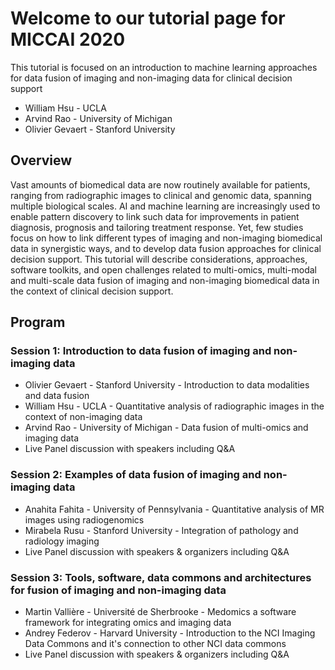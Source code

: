 # Welcome to our tutorial page for MICCAI 2020

This tutorial is focused on an introduction to machine learning approaches for data fusion of imaging and non-imaging data for clinical decision support
* William Hsu - UCLA
* Arvind Rao - University of Michigan
* Olivier Gevaert - Stanford University


## Overview

Vast amounts of biomedical data are now routinely available for patients, ranging from radiographic images to clinical and genomic data, spanning multiple biological scales. AI and machine learning are increasingly used to enable pattern discovery to link such data for improvements in patient diagnosis, prognosis and tailoring treatment response. Yet, few studies focus on how to link different types of imaging and non-imaging biomedical data in synergistic ways, and to develop data fusion approaches for clinical decision support. This tutorial will describe considerations, approaches, software toolkits, and open challenges related to multi-omics, multi-modal and multi-scale data fusion of imaging and non-imaging biomedical data in the context of clinical decision support.

## Program

### Session 1: Introduction to data fusion of imaging and non-imaging data
* Olivier Gevaert - Stanford University - Introduction to data modalities and data fusion
* William Hsu - UCLA - Quantitative analysis of radiographic images in the context of non-imaging data
* Arvind Rao - University of Michigan - Data fusion of multi-omics and imaging data
* Live Panel discussion with speakers including Q&A

### Session 2: Examples of data fusion of imaging and non-imaging data
* Anahita Fahita - University of Pennsylvania - Quantitative analysis of MR images using radiogenomics
* Mirabela Rusu - Stanford University - Integration of pathology and radiology imaging
* Live Panel discussion with speakers & organizers including Q&A

### Session 3: Tools, software, data commons and architectures for fusion of imaging and non-imaging data
* Martin Vallière - Université de Sherbrooke - Medomics a software framework for integrating omics and imaging data
* Andrey Federov - Harvard University - Introduction to the NCI Imaging Data Commons and it's connection to other NCI data commons
* Live Panel discussion with speakers & organizers including Q&A


